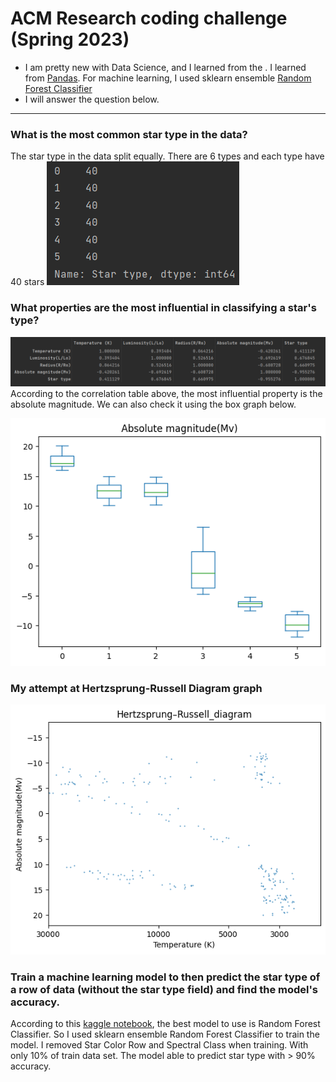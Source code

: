 # ACM Research coding challenge (Spring 2023)



- I am pretty new with Data Science, and I learned from the . I learned from [Pandas](https://pandas.pydata.org/docs/). For machine learning, I used sklearn ensemble [Random Forest Classifier](https://scikit-learn.org/stable/modules/ensemble.html#random-forests)
- I will answer the question below.
---
### What is the most common star type in the data?
The star type in the data split equally. There are 6 types and each type have 40 stars
![image](static/img.png)

### What properties are the most influential in classifying a star's type?
![image](static/correlationTable.png)
According to the correlation table above, the most influential property is the absolute magnitude. We can also check it using the box graph below.

![image](static/AbsMagBox.png)

### My attempt at Hertzsprung-Russell Diagram graph
![image](static/HR_diagram.png)

### Train a machine learning model to then predict the star type of a row of data (without the star type field) and find the model's accuracy.

According to this [kaggle notebook](https://www.kaggle.com/code/creepycrap/star-type-pred-100-acc-feat-funkyml), the best model to use is Random Forest Classifier. So I used sklearn ensemble Random Forest Classifier to train the model. I removed Star Color Row and Spectral Class when training. With only 10% of train data set. The model able to predict star type with > 90% accuracy.
